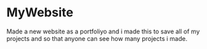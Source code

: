 # MyWebsite


Made a new website as a portfoliyo and i made this to save all of my projects and so that anyone can see how many projects i made.
